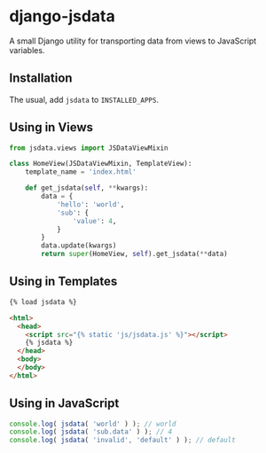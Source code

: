 # django-jsdata

A small Django utility for transporting data from views to JavaScript variables.


## Installation

The usual, add `jsdata` to `INSTALLED_APPS`.


## Using in Views

```python
from jsdata.views import JSDataViewMixin

class HomeView(JSDataViewMixin, TemplateView):
    template_name = 'index.html'

    def get_jsdata(self, **kwargs):
        data = {
            'hello': 'world',
            'sub': {
                'value': 4,
            }
        }
        data.update(kwargs)
        return super(HomeView, self).get_jsdata(**data)
```


## Using in Templates

```html
{% load jsdata %}

<html>
  <head>
    <script src="{% static 'js/jsdata.js' %}"></script>
    {% jsdata %}
  </head>
  <body>
  </body>
</html>
```


## Using in JavaScript

```javascript
console.log( jsdata( 'world' ) ); // world
console.log( jsdata( 'sub.data' ) ); // 4
console.log( jsdata( 'invalid', 'default' ) ); // default
```
